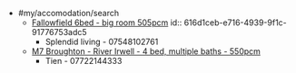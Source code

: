 - #my/accomodation/search
	- [Fallowfield 6bed - big room 505pcm](https://www.spareroom.co.uk/flatshare/flatshare_detail.pl?flatshare_id=15388035&mode=contact&submode=bytel&flatshare_type=offered&search_id=1077989407&search_results=%2Fflatshare%2F%3Fsearch_id%3D1077989407%26&city_id=10&featured=&alert_id=&alert_type=&upgrade_required=0&)
	  id:: 616d1ceb-e716-4939-9f1c-91776753adc5
		- Splendid living - 07548102761
	- [M7 Broughton - River Irwell - 4 bed, multiple baths - 550pcm](https://www.spareroom.co.uk/flatshare/flatshare_detail.pl?flatshare_id=9828031&mode=details&flatshare_type=offered&search_id=1077989407&search_results=%2Fflatshare%2F%3Foffset%3D60%26search_id%3D1077989407%26sort_by%3Dage%26mode%3Dlist&city_id=10&featured=&alert_id=&alert_type=&)
		- Tien - 07722144333